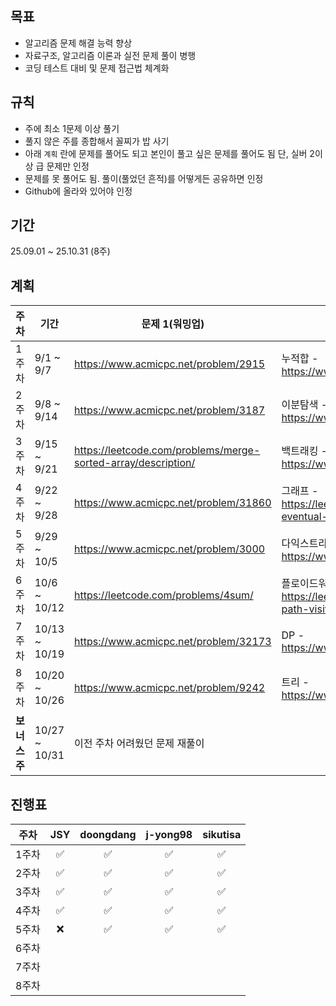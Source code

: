 ## 목표

- 알고리즘 문제 해결 능력 향상
- 자료구조, 알고리즘 이론과 실전 문제 풀이 병행
- 코딩 테스트 대비 및 문제 접근법 체계화

## 규칙

- 주에 최소 1문제 이상 풀기
- 풀지 않은 주를 종합해서 꼴찌가 밥 사기
- 아래 `계획` 란에 문제를 풀어도 되고 본인이 풀고 싶은 문제를 풀어도 됨
단, 실버 2이상 급 문제만 인정
- 문제를 못 풀어도 됨. 풀이(풀었던 흔적)를 어떻게든 공유하면 인정
- Github에 올라와 있어야 인정

## 기간

25.09.01 ~ 25.10.31 (8주)

## 계획

| 주차 | 기간 | 문제 1(워밍업) | 문제 2(알고리즘) | 문제 3(구현) | 비고 |
| --- | --- | --- | --- | --- | --- |
| 1주차 | 9/1 ~ 9/7 | https://www.acmicpc.net/problem/2915 | 누적합 - https://www.acmicpc.net/problem/27879 | https://school.programmers.co.kr/learn/courses/30/lessons/92343 |  |
| 2주차 | 9/8 ~ 9/14 | https://www.acmicpc.net/problem/3187 | 이분탐색 - https://www.acmicpc.net/problem/11796 | https://www.acmicpc.net/problem/1508 |  |
| 3주차 | 9/15 ~ 9/21 | https://leetcode.com/problems/merge-sorted-array/description/ | 백트래킹 - https://www.acmicpc.net/problem/32207 | https://school.programmers.co.kr/learn/courses/30/lessons/60060 |  |
| 4주차 | 9/22 ~ 9/28 | https://www.acmicpc.net/problem/31860 | 그래프 - https://leetcode.com/problems/find-eventual-safe-states/description/ | https://www.acmicpc.net/problem/18809 |  |
| 5주차 | 9/29 ~ 10/5 | https://www.acmicpc.net/problem/3000 | 다익스트라 - https://www.acmicpc.net/problem/23807 | https://www.acmicpc.net/problem/16638 |  |
| 6주차 | 10/6 ~ 10/12 | https://leetcode.com/problems/4sum/ | 플로이드워셜 - https://leetcode.com/problems/shortest-path-visiting-all-nodes/description/ | https://school.programmers.co.kr/learn/courses/30/lessons/81304 |  |
| 7주차 | 10/13 ~ 10/19 | https://www.acmicpc.net/problem/32173 | DP - https://www.acmicpc.net/problem/10573 | https://www.acmicpc.net/problem/16402 |  |
| 8주차 | 10/20 ~ 10/26 | https://www.acmicpc.net/problem/9242 | 트리 - https://www.acmicpc.net/problem/2132 | https://school.programmers.co.kr/learn/courses/30/lessons/92344 |  |
| **보너스 주** | 10/27 ~ 10/31 | 이전 주차 어려웠던 문제 재풀이 |  |  |  |

## 진행표
| 주차 | JSY | doongdang | j-yong98 | sikutisa |
| --- | :--: | :--: | :--: | :--: |
| 1주차 | ✅ | ✅ | ✅ | ✅ |
| 2주차 | ✅ | ✅ | ✅ | ✅ |
| 3주차 | ✅ | ✅ | ✅ | ✅ |
| 4주차 | ✅ | ✅ | ✅ | ✅ |
| 5주차 | ❌ | ✅ | ✅ | ✅ |
| 6주차 |  |  |  |  |
| 7주차 |  |  |  |  |
| 8주차 |  |  |  |  |

